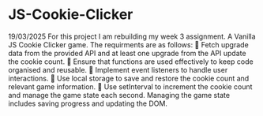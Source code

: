 # JS-Cookie-Clicker

19/03/2025
For this project I am rebuilding my week 3 assignment. A Vanilla JS Cookie Clicker game. 
The requirments are as follows:
🎯 Fetch upgrade data from the provided API and at least one upgrade from the API update the cookie count.
🎯 Ensure that functions are used effectively to keep code organised and reusable.
🎯 Implement event listeners to handle user interactions.
🎯 Use local storage to save and restore the cookie count and relevant game information.
🎯 Use setInterval to increment the cookie count and manage the game state each second.
Managing the game state includes saving progress and updating the DOM.